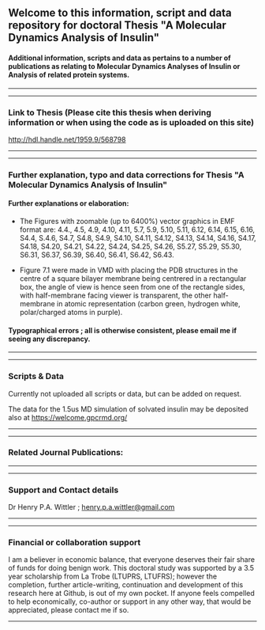 ## Welcome to this information, script and data repository for doctoral Thesis "A Molecular Dynamics Analysis of Insulin"

#### Additional information, scripts and data as pertains to a number of publications as relating to Molecular Dynamics Analyses of Insulin or Analysis of related protein systems.
-----------------------------------------------------------------
----------------------------------------------------------------- 
### Link to Thesis (Please cite this thesis when deriving information or when using the code as is uploaded on this site)
http://hdl.handle.net/1959.9/568798


-----------------------------------------------------------------
-----------------------------------------------------------------

### Further explanation, typo and  data corrections for Thesis "A Molecular Dynamics Analysis of Insulin"


#### Further explanations or elaboration:

- The Figures with zoomable (up to 6400%) vector graphics in EMF format are: 4.4., 4.5, 4.9, 4.10, 4.11, 5.7, 5.9, 5.10, 5.11, 6.12, 6.14, 6.15, 6.16, S4.4, S.4.6, S4.7, S4.8, S4.9, S4.10, S4.11, S4.12, S4.13, S4.14,  S4.16, S4.17, S4.18, S4.20, S4.21, S4.22, S4.24, S4.25, S4.26, S5.27, S5.29, S5.30, S6.31, S6.37, S6.39, S6.40, S6.41, S6.42, S6.43.

- Figure 7.1 were made in VMD with placing the PDB structures in the centre of a square bilayer membrane being centrered in a rectangular box, the angle of view is hence seen from one of the rectangle sides, with half-membrane facing viewer is transparent, the other half-membrane in atomic representation (carbon green, hydrogen white, polar/charged atoms in purple). 

#### Typographical errors ; all is otherwise consistent, please email me if seeing any discrepancy.



 
-----------------------------------------------------------------
-----------------------------------------------------------------
### Scripts & Data 

Currently not uploaded all scripts or data, but can be added on request.

The data for the 1.5us MD simulation of solvated insulin may be deposited also at https://welcome.gpcrmd.org/ 

-----------------------------------------------------------------
-----------------------------------------------------------------

### Related Journal Publications:

-----------------------------------------------------------------
-----------------------------------------------------------------
### Support and Contact details

Dr Henry P.A. Wittler ;
henry.p.a.wittler@gmail.com

-----------------------------------------------------------------
-----------------------------------------------------------------

### Financial or collaboration support

I am a believer in economic balance, that everyone deserves their fair share of funds for doing benign work. This doctoral study was supported by a 3.5 year scholarship from La Trobe (LTUPRS, LTUFRS); however the completion, further article-writing, continuation and development of this research here at Github, is out of my own pocket. If anyone feels compelled to help economically, co-author or support in any other way, that would be appreciated, please contact me if so. 

-----------------------------------------------------------------
